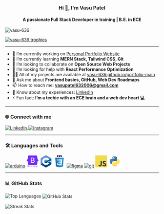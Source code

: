 <h3 align="center">Hi 👋, I'm Vasu Patel</h3>
<h4 align="center">A passionate Full Stack Developer in training | B.E. in ECE</h4>

<p align="left">
  <img src="https://komarev.com/ghpvc/?username=vasu-636&label=Profile%20views&color=0e75b6&style=flat" alt="vasu-636" />
</p>

<p align="left">
  <a href="https://github.com/ryo-ma/github-profile-trophy">
    <img src="https://github-profile-trophy.vercel.app/?username=vasu-636" alt="vasu-636 trophies" />
  </a>
</p>

---

- 🔭 I’m currently working on [Personal Portfolio Website](https://vasu-636.github.io/portfolio-main/)
- 🌱 I’m currently learning **MERN Stack, Tailwind CSS, Git**
- 👯 I’m looking to collaborate on **Open Source Web Projects**
- 🤝 I’m looking for help with **React Performance Optimization**
- 👨‍💻 All of my projects are available at [vasu-636.github.io/portfolio-main](https://vasu-636.github.io/portfolio-main/)
- 💬 Ask me about **Frontend basics, GitHub, Web Dev Roadmaps**
- 📫 How to reach me: **vasupatel632006@gmail.com**
- 📄 Know about my experiences: [LinkedIn](https://www.linkedin.com/in/vasu-patel-183720333/)
- ⚡ Fun fact: **I’m a techie with an ECE brain and a web dev heart 💻**

---

### 🌐 Connect with me

<p align="left">
  <a href="https://linkedin.com/in/vasu-patel-183720333/" target="blank">
    <img align="center" src="https://raw.githubusercontent.com/rahuldkjain/github-profile-readme-generator/master/src/images/icons/Social/linked-in-alt.svg" alt="LinkedIn" height="30" width="40" />
  </a>
  <a href="https://instagram.com/vasu.patel636" target="blank">
    <img align="center" src="https://raw.githubusercontent.com/rahuldkjain/github-profile-readme-generator/master/src/images/icons/Social/instagram.svg" alt="Instagram" height="30" width="40" />
  </a>
</p>

---

### 🛠️ Languages and Tools

<p align="left">
  <a href="https://www.arduino.cc/" target="_blank"><img src="https://cdn.worldvectorlogo.com/logos/arduino-1.svg" alt="arduino" width="40" height="40"/></a>
  <a href="https://getbootstrap.com" target="_blank"><img src="https://raw.githubusercontent.com/devicons/devicon/master/icons/bootstrap/bootstrap-plain-wordmark.svg" alt="bootstrap" width="40" height="40"/></a>
  <a href="https://www.w3schools.com/cpp/" target="_blank"><img src="https://raw.githubusercontent.com/devicons/devicon/master/icons/cplusplus/cplusplus-original.svg" alt="cplusplus" width="40" height="40"/></a>
  <a href="https://www.w3schools.com/css/" target="_blank"><img src="https://raw.githubusercontent.com/devicons/devicon/master/icons/css3/css3-original-wordmark.svg" alt="css3" width="40" height="40"/></a>
  <a href="https://www.figma.com/" target="_blank"><img src="https://www.vectorlogo.zone/logos/figma/figma-icon.svg" alt="figma" width="40" height="40"/></a>
  <a href="https://git-scm.com/" target="_blank"><img src="https://www.vectorlogo.zone/logos/git-scm/git-scm-icon.svg" alt="git" width="40" height="40"/></a>
  <a href="https://developer.mozilla.org/en-US/docs/Web/JavaScript" target="_blank"><img src="https://raw.githubusercontent.com/devicons/devicon/master/icons/javascript/javascript-original.svg" alt="javascript" width="40" height="40"/></a>
  <a href="https://www.python.org" target="_blank"><img src="https://raw.githubusercontent.com/devicons/devicon/master/icons/python/python-original.svg" alt="python" width="40" height="40"/></a>
</p>

---

### 📊 GitHub Stats

<p>
  <img align="left" src="https://github-readme-stats.vercel.app/api/top-langs?username=vasu-636&show_icons=true&locale=en&layout=compact" alt="Top Languages" />
</p>

<p>&nbsp;<img align="center" src="https://github-readme-stats.vercel.app/api?username=vasu-636&show_icons=true&locale=en" alt="GitHub Stats" /></p>

<p><img align="center" src="https://github-readme-streak-stats.herokuapp.com/?user=vasu-636&" alt="Streak Stats" /></p>
